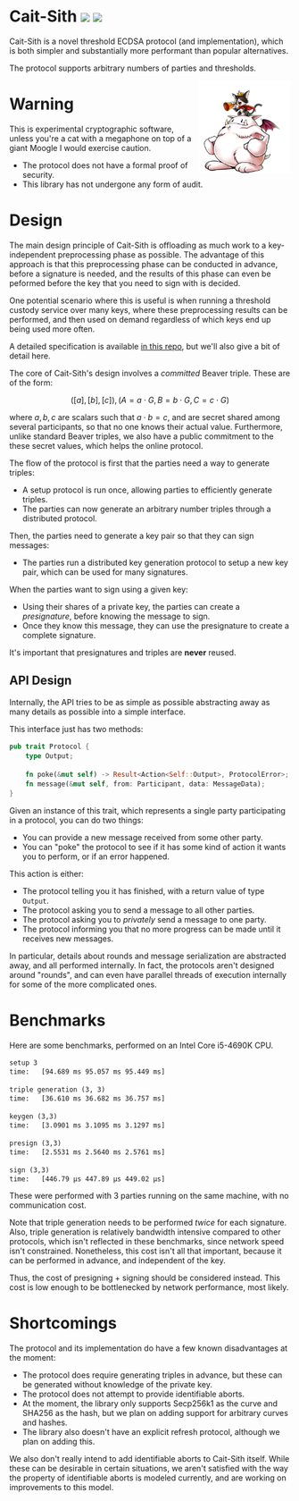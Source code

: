 # Cait-Sith [![](https://img.shields.io/crates/v/cait-sith.svg)](https://crates.io/crates/cait-sith) [![](https://img.shields.io/badge/dynamic/json.svg?label=docs&uri=https%3A%2F%2Fcrates.io%2Fapi%2Fv1%2Fcrates%cait-sith%2Fversions&query=%24.versions%5B0%5D.num&colorB=4F74A6)](https://docs.rs/cait-sith)

Cait-Sith is a novel threshold ECDSA protocol (and implementation),
which is both simpler and substantially more performant than
popular alternatives.

The protocol supports arbitrary numbers of parties and thresholds.

<img
 width="33%"
 align="right"
 src="./logo.png"/>

# Warning

This is experimental cryptographic software, unless you're a cat with
a megaphone on top of a giant Moogle I would exercise caution.

- The protocol does not have a formal proof of security.
- This library has not undergone any form of audit.

# Design

The main design principle of Cait-Sith is offloading as much work
to a key-independent preprocessing phase as possible.
The advantage of this approach is that this preprocessing phase can be conducted
in advance, before a signature is needed, and the results of this phase
can even be peformed before the key that you need to sign with is decided.

One potential scenario where this is useful is when running a threshold
custody service over many keys, where these preprocessing results
can be performed, and then used on demand regardless of which keys
end up being used more often.

A detailed specification is available [in this repo](./docs),
but we'll also give a bit of detail here.

The core of Cait-Sith's design involves a *committed* Beaver triple.
These are of the form:

$$
([a], [b], [c]), (A = a \cdot G, B = b \cdot G, C = c \cdot G)
$$

where $a, b, c$ are scalars such that $a \cdot b = c$, and are
secret shared among several participants, so that no one knows their actual value.
Furthermore, unlike standard Beaver triples, we also have a public commitment
to the these secret values, which helps the online protocol.

The flow of the protocol is first that the parties need a way to generate triples:

- A setup protocol is run once, allowing parties to efficiently generate triples.
- The parties can now generate an arbitrary number triples through a distributed protocol.

Then, the parties need to generate a key pair so that they can sign messages:

- The parties run a distributed key generation protocol to setup a new key pair,
which can be used for many signatures.

When the parties want to sign using a given key:

- Using their shares of a private key, the parties can create a *presignature*,
before knowing the message to sign.
- Once they know this message, they can use the presignature to create a complete signature.

It's important that presignatures and triples are **never** reused.

## API Design

Internally, the API tries to be as simple as possible abstracting away
as many details as possible into a simple interface.

This interface just has two methods:
```rust
pub trait Protocol {
    type Output;

    fn poke(&mut self) -> Result<Action<Self::Output>, ProtocolError>;
    fn message(&mut self, from: Participant, data: MessageData);
}
```
Given an instance of this trait, which represents a single party
participating in a protocol, you can do two things:
- You can provide a new message received from some other party.
- You can "poke" the protocol to see if it has some kind of action it wants you to perform, or if an error happened.

This action is either:
- The protocol telling you it has finished, with a return value of type `Output`.
- The protocol asking you to send a message to all other parties.
- The protocol asking you to *privately* send a message to one party.
- The protocol informing you that no more progress can be made until it receives new messages.

In particular, details about rounds and message serialization are abstracted
away, and all performed internally.
In fact, the protocols aren't designed around "rounds", and can even have parallel
threads of execution internally for some of the more complicated ones.

# Benchmarks

Here are some benchmarks, performed on an Intel Core i5-4690K CPU.

```
setup 3
time:   [94.689 ms 95.057 ms 95.449 ms]

triple generation (3, 3)
time:   [36.610 ms 36.682 ms 36.757 ms]

keygen (3,3)
time:   [3.0901 ms 3.1095 ms 3.1297 ms]

presign (3,3)
time:   [2.5531 ms 2.5640 ms 2.5761 ms]

sign (3,3)
time:   [446.79 µs 447.89 µs 449.02 µs]
```

These were performed with 3 parties running on the same machine,
with no communication cost.

Note that triple generation needs to be performed *twice* for each signature.
Also, triple generation is relatively bandwidth intensive compared to other
protocols, which isn't reflected in these benchmarks, since network speed
isn't constrained.
Nonetheless, this cost isn't all that important, because it can be performed
in advance, and independent of the key.

Thus, the cost of presigning + signing should be considered instead.
This cost is low enough to be bottlenecked by network performance, most likely.

# Shortcomings

The protocol and its implementation do have a few known disadvantages at the moment:

- The protocol does require generating triples in advance, but these can be generated without knowledge of the private key.
- The protocol does not attempt to provide identifiable aborts.
- At the moment, the library only supports Secp256k1 as the curve and SHA256 as the hash, but we plan on adding support for arbitrary curves and hashes.
- The library also doesn't have an explicit refresh protocol, although we plan on adding this.

We also don't really intend to add identifiable aborts to Cait-Sith itself.
While these can be desirable in certain situations, we aren't satisfied
with the way the property of identifiable aborts is modeled currently,
and are working on improvements to this model.
